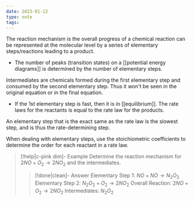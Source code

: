 ```yaml
---
date: 2023-01-12
type: note
tags:
---
```


The reaction mechanism is the overall progress of a chemical reaction can be represented at the molecular level by a series of elementary steps/reactions leading to a product.
- The number of peaks (transition states) on a [[potential energy diagrams]] is determined by the number of elementary steps.

Intermediates are chemicals formed during the first elementary step and consumed by the second elementary step. Thus it won't be seen in the original equation or in the final equation.
- If the 1st elementary step is fast, then it is in [[equilibrium]]. The rate laws for the reactants is equal to the rate law for the products.

An elementary step that is the exact same as the rate law is the slowest step, and is thus the rate-determining step.

When dealing with elementary steps, use the stoichiometric coefficients to determine the order for each reactant in a rate law.

> [!help|c-pink dim]- Example
> Determine the reaction mechanism for $2NO + O_{2} \rightarrow 2NO_{2}$ and the intermediates.
>
> > [!done|clean]- Answer
> > Elementary Step 1: $NO + NO \rightarrow N_2O_2$
> > Elementary Step 2: $N_2O_{2}+ O_{2} \rightarrow 2NO_2$
> > Overall Reaction: $2NO + O_{2} \rightarrow 2NO_{2}$
> > Intermediates: $N_2O_2$
